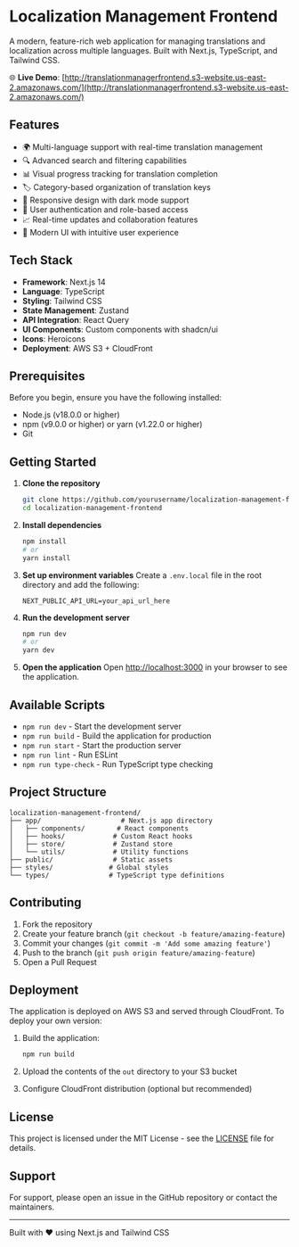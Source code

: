 # Localization Management Frontend

A modern, feature-rich web application for managing translations and localization across multiple languages. Built with Next.js, TypeScript, and Tailwind CSS.

🌐 **Live Demo**: [http://translationmanagerfrontend.s3-website.us-east-2.amazonaws.com/](http://translationmanagerfrontend.s3-website.us-east-2.amazonaws.com/)

## Features

- 🌍 Multi-language support with real-time translation management
- 🔍 Advanced search and filtering capabilities
- 📊 Visual progress tracking for translation completion
- 🏷️ Category-based organization of translation keys
- 📱 Responsive design with dark mode support
- 🔐 User authentication and role-based access
- 📈 Real-time updates and collaboration features
- 🎨 Modern UI with intuitive user experience

## Tech Stack

- **Framework**: Next.js 14
- **Language**: TypeScript
- **Styling**: Tailwind CSS
- **State Management**: Zustand
- **API Integration**: React Query
- **UI Components**: Custom components with shadcn/ui
- **Icons**: Heroicons
- **Deployment**: AWS S3 + CloudFront

## Prerequisites

Before you begin, ensure you have the following installed:
- Node.js (v18.0.0 or higher)
- npm (v9.0.0 or higher) or yarn (v1.22.0 or higher)
- Git

## Getting Started

1. **Clone the repository**
   ```bash
   git clone https://github.com/yourusername/localization-management-frontend.git
   cd localization-management-frontend
   ```

2. **Install dependencies**
   ```bash
   npm install
   # or
   yarn install
   ```

3. **Set up environment variables**
   Create a `.env.local` file in the root directory and add the following:
   ```env
   NEXT_PUBLIC_API_URL=your_api_url_here
   ```

4. **Run the development server**
   ```bash
   npm run dev
   # or
   yarn dev
   ```

5. **Open the application**
   Open [http://localhost:3000](http://localhost:3000) in your browser to see the application.

## Available Scripts

- `npm run dev` - Start the development server
- `npm run build` - Build the application for production
- `npm run start` - Start the production server
- `npm run lint` - Run ESLint
- `npm run type-check` - Run TypeScript type checking

## Project Structure

```
localization-management-frontend/
├── app/                    # Next.js app directory
│   ├── components/        # React components
│   ├── hooks/            # Custom React hooks
│   ├── store/            # Zustand store
│   └── utils/            # Utility functions
├── public/               # Static assets
├── styles/              # Global styles
└── types/               # TypeScript type definitions
```

## Contributing

1. Fork the repository
2. Create your feature branch (`git checkout -b feature/amazing-feature`)
3. Commit your changes (`git commit -m 'Add some amazing feature'`)
4. Push to the branch (`git push origin feature/amazing-feature`)
5. Open a Pull Request

## Deployment

The application is deployed on AWS S3 and served through CloudFront. To deploy your own version:

1. Build the application:
   ```bash
   npm run build
   ```

2. Upload the contents of the `out` directory to your S3 bucket
3. Configure CloudFront distribution (optional but recommended)

## License

This project is licensed under the MIT License - see the [LICENSE](LICENSE) file for details.

## Support

For support, please open an issue in the GitHub repository or contact the maintainers.

---

Built with ❤️ using Next.js and Tailwind CSS
